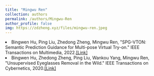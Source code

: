 ```yaml
---
title: "Mingwu Ren"
collection: authors
permalink: /authors/Mingwu-Ren
author_profile: false
img: https://zdzheng.xyz/files/mingwu-ren.jpeg
---
```

 <li> Bingwen Hu,  Ping Liu,  Zhedong Zheng,  Mingwu Ren, &quot;SPG-VTON: Semantic Prediction Guidance for Multi-pose Virtual Try-on.&quot; IEEE Transactions on Multimedia, 2022.<a href='https://zdzheng.xyz/publication/SPG-VTON2022'>[Link]</a> </li>
 <li> Bingwen Hu,  Zhedong Zheng,  Ping Liu,  Wankou Yang,  Mingwu Ren, &quot;Unsupervised Eyeglasses Removal in the Wild.&quot; IEEE Transactions on Cybernetics, 2020.<a href='https://zdzheng.xyz/publication/Unsuperv2020_1'>[Link]</a> </li>